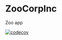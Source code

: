 # ZooCorpInc
Zoo app

[![codecov](https://codecov.io/gh/Badger42S/ZooCorpInc/branch/develop/graph/badge.svg?token=BASEX7Y727)](https://codecov.io/gh/Badger42S/ZooCorpInc)
